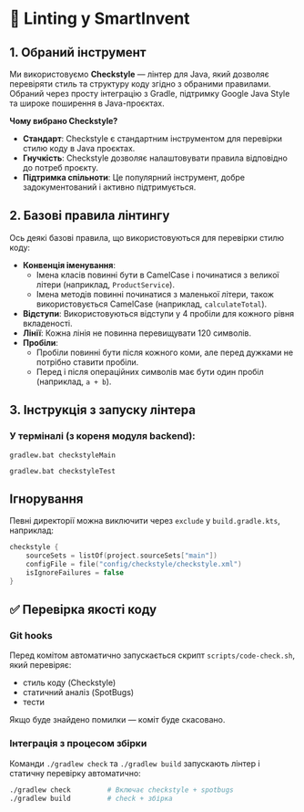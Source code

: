 # 🧹 Linting у SmartInvent

## 1. Обраний інструмент

Ми використовуємо **Checkstyle** — лінтер для Java, який дозволяє перевіряти стиль та структуру коду згідно з обраними правилами. Обраний через просту інтеграцію з Gradle, підтримку Google Java Style та широке поширення в Java-проєктах.

**Чому вибрано Checkstyle?**
- **Стандарт**: Checkstyle є стандартним інструментом для перевірки стилю коду в Java проєктах.
- **Гнучкість**: Checkstyle дозволяє налаштовувати правила відповідно до потреб проєкту.
- **Підтримка спільноти**: Це популярний інструмент, добре задокументований і активно підтримується.

## 2. Базові правила лінтингу

Ось деякі базові правила, що використовуються для перевірки стилю коду:
- **Конвенція іменування**:
    - Імена класів повинні бути в CamelCase і починатися з великої літери (наприклад, `ProductService`).
    - Імена методів повинні починатися з маленької літери, також використовується CamelCase (наприклад, `calculateTotal`).
- **Відступи**: Використовуються відступи у 4 пробіли для кожного рівня вкладеності.
- **Лінії**: Кожна лінія не повинна перевищувати 120 символів.
- **Пробіли**:
    - Пробіли повинні бути після кожного коми, але перед дужками не потрібно ставити пробіли.
    - Перед і після операційних символів має бути один пробіл (наприклад, `a + b`).



## 3. Інструкція з запуску лінтера

### У терміналі (з кореня модуля backend):

``` 
gradlew.bat checkstyleMain

gradlew.bat checkstyleTest
```

## Ігнорування

Певні директорії можна виключити через `exclude` у `build.gradle.kts`, наприклад:
```kotlin
checkstyle {
    sourceSets = listOf(project.sourceSets["main"])
    configFile = file("config/checkstyle/checkstyle.xml")
    isIgnoreFailures = false
}
```

## ✅ Перевірка якості коду

### Git hooks

Перед комітом автоматично запускається скрипт `scripts/code-check.sh`, який перевіряє:
- стиль коду (Checkstyle)
- статичний аналіз (SpotBugs)
- тести

Якщо буде знайдено помилки — коміт буде скасовано.

### Інтеграція з процесом збірки

Команди `./gradlew check` та `./gradlew build` запускають лінтер і статичну перевірку автоматично:

```bash
./gradlew check         # Включає checkstyle + spotbugs
./gradlew build         # check + збірка
